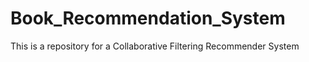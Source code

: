 # Book_Recommendation_System
This is a repository for a Collaborative Filtering Recommender System 
